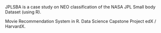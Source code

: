 JPLSBA is a case study on NEO classification of the NASA JPL Small body Dataset (using R).

Movie Recommendation System in R. Data Science Capstone Project edX / HarvardX.
